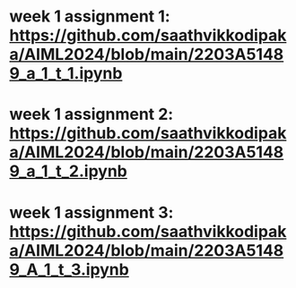 # week 1 assignment 1: https://github.com/saathvikkodipaka/AIML2024/blob/main/2203A51489_a_1_t_1.ipynb
# week 1 assignment 2: https://github.com/saathvikkodipaka/AIML2024/blob/main/2203A51489_a_1_t_2.ipynb
# week 1 assignment 3: https://github.com/saathvikkodipaka/AIML2024/blob/main/2203A51489_A_1_t_3.ipynb
